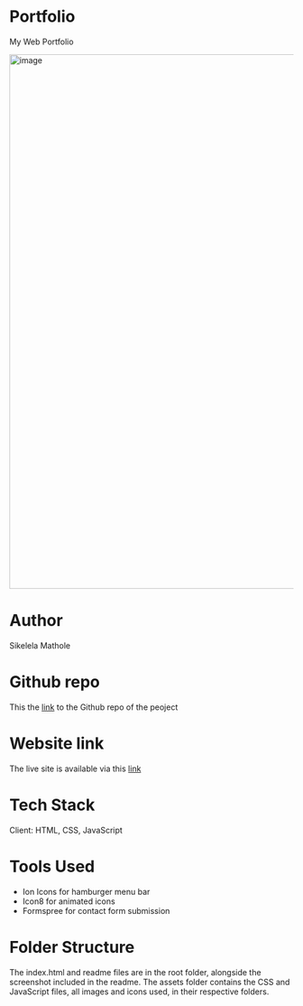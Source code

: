 # Portfolio
My Web Portfolio

<img width="947" alt="image" src="https://github.com/sikmat/Portfolio/assets/111583727/e7f347db-41ae-4270-8cca-8b9fc0666bd9">

# Author
Sikelela Mathole

# Github repo
This the [link](https://github.com/sikmat/Portfolio) to the Github repo of the peoject

# Website link
The live site is available via this [link](https://sikmat.github.io/Portfolio/)
# Tech Stack
Client: HTML, CSS, JavaScript

# Tools Used
- Ion Icons for hamburger menu bar
- Icon8 for animated icons
- Formspree for contact form submission

# Folder Structure
The index.html and readme files are in the root folder, alongside the screenshot included in the readme.
The assets folder contains the CSS and JavaScript files, all images and icons used, in their respective folders.

